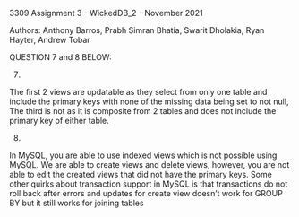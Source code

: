 3309 Assignment 3 - WickedDB_2 - November 2021

Authors: Anthony Barros, Prabh Simran Bhatia, Swarit Dholakia, Ryan Hayter, Andrew Tobar

QUESTION 7 and 8 BELOW:

7.
The first 2 views are updatable as they select from only one table and include the primary
keys with none of the missing data being set to not null, The third is not as it is composite
from 2 tables and does not include the primary key of either table.

8.
In MySQL, you are able to use indexed views which is not possible using MySQL. We
are able to create views and delete views, however, you are not able to edit the created
views that did not have the primary keys. Some other quirks about transaction support in
MySQL is that transactions do not roll back after errors and updates for create view
doesn’t work for GROUP BY but it still works for joining tables